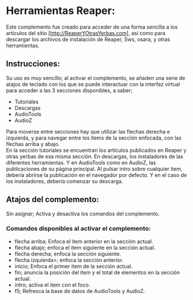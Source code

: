 ﻿# Herramientas Reaper:

Este complemento fue creado para acceder de una forma sencilla a los artículos del sitio [http://ReaperYOtrasYerbas.com], así como para descargar los archivos de instalación de Reaper, Sws, osara, y otras herramientas.

## Instrucciones:
Su uso es muy sencillo; al activar el complemento, se añaden una serie de atajos de teclado con los que se puede interactuar con la interfaz virtual para acceder a las 3 secciones disponibles, a saber;

* Tutoriales
* Descargas
* AudioTools
* AudioZ

Para moverse entre secciones hay que utilizar las flechas derecha e izquierda, y para navegar entre los ítems de la sección enfocada, con las flechas arriba y abajo.  
En la sección tutoriales se encuentran los artículos publicados en Reaper y otras yerbas de esa misma sección.
En descargas, los instaladores de las diferentes herramientas. Y en AudioTools como en AudioZ, las publicaciones de su página principal.
Al pulsar intro sobre cualquier item, debería abrirse la publicación en el navegador por defecto. Y en el caso de los instaladores, debería comenzar su descarga.

## Atajos del complemento:
Sin asignar; Activa y desactiva los comandos del complemento.

### Comandos disponibles al activar el complemento:

* flecha arriba; Enfoca el item anterior en la sección actual.
* flecha abajo; enfoca el item siguiente en la sección actual.
* flecha derecha; enfoca la sección siguiente.
* flecha izquierda>; enfoca la sección anterior.
* inicio; Enfoca el primer item de la sección actual.
* fin; anuncia la posición del item y el total de elementos en la sección actual.
* intro; activa el item con el foco.
* f5; Refresca la base de datos de AudioTools y AudioZ.
